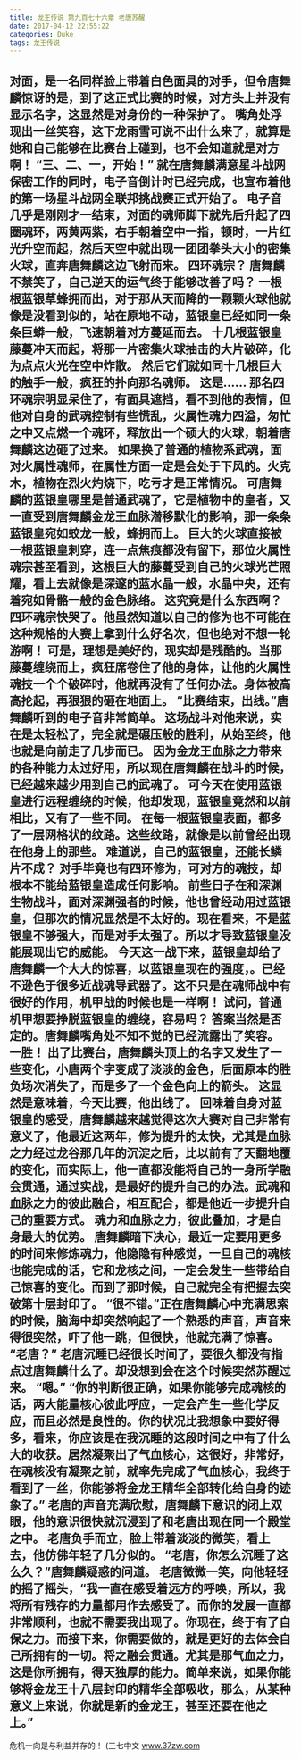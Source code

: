 ```yaml
---
title: 龙王传说 第九百七十六章 老唐苏醒
date: 2017-04-12 22:55:22
categories: Duke
tags: 龙王传说
---
```


对面，是一名同样脸上带着白色面具的对手，但令唐舞麟惊讶的是，到了这正式比赛的时候，对方头上并没有显示名字，这显然是对身份的一种保护了。
嘴角处浮现出一丝笑容，这下龙雨雪可说不出什么来了，就算是她和自己能够在比赛台上碰到，也不会知道就是对方啊！
“三、二、一，开始！”
就在唐舞麟满意星斗战网保密工作的同时，电子音倒计时已经完成，也宣布着他的第一场星斗战网全联邦挑战赛正式开始了。
电子音几乎是刚刚才一结束，对面的魂师脚下就先后升起了四圈魂环，两黄两紫，右手朝着空中一指，顿时，一片红光升空而起，然后天空中就出现一团团拳头大小的密集火球，直奔唐舞麟这边飞射而来。
四环魂宗？
唐舞麟不禁笑了，自己逆天的运气终于能够改善了吗？
一根根蓝银草蜂拥而出，对于那从天而降的一颗颗火球他就像是没看到似的，站在原地不动，蓝银皇已经如同一条条巨蟒一般，飞速朝着对方蔓延而去。
十几根蓝银皇藤蔓冲天而起，将那一片密集火球抽击的大片破碎，化为点点火光在空中炸散。
然后它们就如同十几根巨大的触手一般，疯狂的扑向那名魂师。
这是……
那名四环魂宗明显呆住了，有面具遮挡，看不到他的表情，但他对自身的武魂控制有些慌乱，火属性魂力四溢，匆忙之中又点燃一个魂环，释放出一个硕大的火球，朝着唐舞麟这边砸了过来。
如果换了普通的植物系武魂，面对火属性魂师，在属性方面一定是会处于下风的。火克木，植物在烈火灼烧下，吃亏才是正常情况。
可唐舞麟的蓝银皇哪里是普通武魂了，它是植物中的皇者，又一直受到唐舞麟金龙王血脉潜移默化的影响，那一条条蓝银皇宛如蛟龙一般，蜂拥而上。
巨大的火球直接被一根蓝银皇刺穿，连一点焦痕都没有留下，那位火属性魂宗甚至看到，这根巨大的藤蔓受到自己的火球光芒照耀，看上去就像是深邃的蓝水晶一般，水晶中央，还有着宛如骨骼一般的金色脉络。
这究竟是什么东西啊？四环魂宗快哭了。他虽然知道以自己的修为也不可能在这种规格的大赛上拿到什么好名次，但也绝对不想一轮游啊！
可是，理想是美好的，现实却是残酷的。当那藤蔓缠绕而上，疯狂席卷住了他的身体，让他的火属性魂技一个个破碎时，他就再没有了任何办法。身体被高高抡起，再狠狠的砸在地面上。
“比赛结束，出线。”唐舞麟听到的电子音非常简单。
这场战斗对他来说，实在是太轻松了，完全就是碾压般的胜利，从始至终，他也就是向前走了几步而已。
因为金龙王血脉之力带来的各种能力太过好用，所以现在唐舞麟在战斗的时候，已经越来越少用到自己的武魂了。
可今天在使用蓝银皇进行远程缠绕的时候，他却发现，蓝银皇竟然和以前相比，又有了一些不同。
在每一根蓝银皇表面，都多了一层网格状的纹路。这些纹路，就像是以前曾经出现在他身上的那些。
难道说，自己的蓝银皇，还能长鳞片不成？
对手毕竟也有四环修为，可对方的魂技，却根本不能给蓝银皇造成任何影响。
前些日子在和深渊生物战斗，面对深渊强者的时候，他也曾经动用过蓝银皇，但那次的情况显然是不太好的。现在看来，不是蓝银皇不够强大，而是对手太强了。所以才导致蓝银皇没能展现出它的威能。
今天这一战下来，蓝银皇却给了唐舞麟一个大大的惊喜，以蓝银皇现在的强度，。已经不逊色于很多近战魂导武器了。这不只是在魂师战中有很好的作用，机甲战的时候也是一样啊！
试问，普通机甲想要挣脱蓝银皇的缠绕，容易吗？
答案当然是否定的。唐舞麟嘴角处不知不觉的已经流露出了笑容。
一胜！
出了比赛台，唐舞麟头顶上的名字又发生了一些变化，小唐两个字变成了淡淡的金色，后面原本的胜负场次消失了，而是多了一个金色向上的箭头。
这显然是意味着，今天比赛，他出线了。
回味着自身对蓝银皇的感受，唐舞麟越来越觉得这次大赛对自己非常有意义了，他最近这两年，修为提升的太快，尤其是血脉之力经过龙谷那几年的沉淀之后，比以前有了天翻地覆的变化，而实际上，他一直都没能将自己的一身所学融会贯通，通过实战，是最好的提升自己的办法。武魂和血脉之力的彼此融合，相互配合，都是他近一步提升自己的重要方式。
魂力和血脉之力，彼此叠加，才是自身最大的优势。
唐舞麟暗下决心，最近一定要用更多的时间来修炼魂力，他隐隐有种感觉，一旦自己的魂核也能完成的话，它和龙核之间，一定会发生一些带给自己惊喜的变化。而到了那时候，自己就完全有把握去突破第十层封印了。
“很不错。”正在唐舞麟心中充满思索的时候，脑海中却突然响起了一个熟悉的声音，声音来得很突然，吓了他一跳，但很快，他就充满了惊喜。
“老唐？”
老唐沉睡已经很长时间了，要很久都没有指点过唐舞麟什么了。却没想到会在这个时候突然苏醒过来。
“嗯。”
“你的判断很正确，如果你能够完成魂核的话，两大能量核心彼此呼应，一定会产生一些化学反应，而且必然是良性的。你的状况比我想象中要好得多，看来，你应该是在我沉睡的这段时间之中有了什么大的收获。居然凝聚出了气血核心，这很好，非常好，在魂核没有凝聚之前，就率先完成了气血核心，我终于看到了一丝，你能够将金龙王精华全部转化给自身的迹象了。”
老唐的声音充满欣慰，唐舞麟下意识的闭上双眼，他的意识很快就沉浸到了和老唐出现在同一个殿堂之中。
老唐负手而立，脸上带着淡淡的微笑，看上去，他仿佛年轻了几分似的。
“老唐，你怎么沉睡了这么久？”唐舞麟疑惑的问道。
老唐微微一笑，向他轻轻的摇了摇头，“我一直在感受着远方的呼唤，所以，我将所有残存的力量都用作去感受了。而你的发展一直都非常顺利，也就不需要我出现了。你现在，终于有了自保之力。而接下来，你需要做的，就是更好的去体会自己所拥有的一切。将之融会贯通。尤其是那气血之力，这是你所拥有，得天独厚的能力。简单来说，如果你能够将金龙王十八层封印的精华全部吸收，那么，从某种意义上来说，你就是新的金龙王，甚至还要在他之上。”
------------------------------------
危机一向是与利益并存的！
(三七中文 www.37zw.com